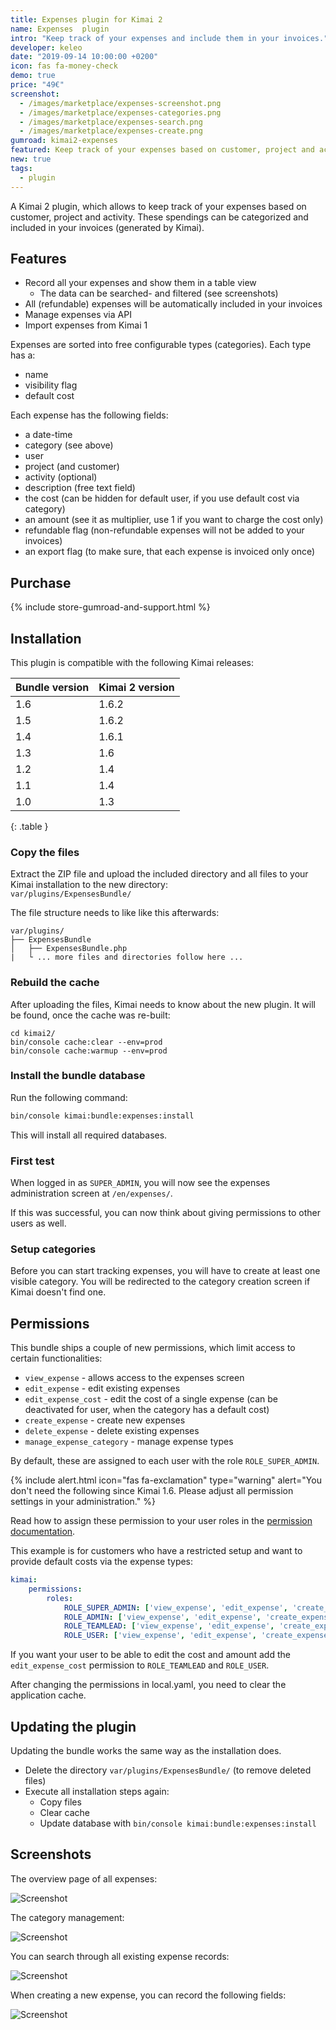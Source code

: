 ```yaml
---
title: Expenses plugin for Kimai 2
name: Expenses  plugin
intro: "Keep track of your expenses and include them in your invoices."
developer: keleo
date: "2019-09-14 10:00:00 +0200"
icon: fas fa-money-check
demo: true 
price: "49€"
screenshot: 
  - /images/marketplace/expenses-screenshot.png
  - /images/marketplace/expenses-categories.png
  - /images/marketplace/expenses-search.png
  - /images/marketplace/expenses-create.png
gumroad: kimai2-expenses
featured: Keep track of your expenses based on customer, project and activity. These spendings can be categorized and included in your invoices.  
new: true
tags:
  - plugin
---
```


A Kimai 2 plugin, which allows to keep track of your expenses based on customer, project and activity.
These spendings can be categorized and included in your invoices (generated by Kimai).

## Features

- Record all your expenses and show them in a table view
  - The data can be searched- and filtered (see screenshots)  
- All (refundable) expenses will be automatically included in your invoices
- Manage expenses via API
- Import expenses from Kimai 1

Expenses are sorted into free configurable types (categories). Each type has a:
- name 
- visibility flag
- default cost

Each expense has the following fields:
- a date-time 
- category (see above) 
- user 
- project (and customer)
- activity (optional)
- description (free text field)
- the cost (can be hidden for default user, if you use default cost via category)
- an amount (see it as multiplier, use 1 if you want to charge the cost only)
- refundable flag (non-refundable expenses will not be added to your invoices)
- an export flag (to make sure, that each expense is invoiced only once)

## Purchase

{% include store-gumroad-and-support.html %}

## Installation

This plugin is compatible with the following Kimai releases:

| Bundle version    | Kimai 2 version  |
|---                |---               |
| 1.6               | 1.6.2            |
| 1.5               | 1.6.2            |
| 1.4               | 1.6.1            |
| 1.3               | 1.6              |
| 1.2               | 1.4              |
| 1.1               | 1.4              |
| 1.0               | 1.3              |
{: .table }

### Copy the files 

Extract the ZIP file and upload the included directory and all files to your Kimai installation to the new directory:  
`var/plugins/ExpensesBundle/`

The file structure needs to like like this afterwards:

```
var/plugins/
├── ExpensesBundle
│   ├── ExpensesBundle.php
|   └ ... more files and directories follow here ... 
```
### Rebuild the cache

After uploading the files, Kimai needs to know about the new plugin. It will be found, once the cache was re-built:

```
cd kimai2/
bin/console cache:clear --env=prod
bin/console cache:warmup --env=prod
```

### Install the bundle database

Run the following command:

```bash
bin/console kimai:bundle:expenses:install
```

This will install all required databases.

### First test

When logged in as `SUPER_ADMIN`, you will now see the expenses administration screen at `/en/expenses/`.

If this was successful, you can now think about giving permissions to other users as well.

### Setup categories

Before you can start tracking expenses, you will have to create at least one visible category. 
You will be redirected to the category creation screen if Kimai doesn't find one. 

## Permissions

This bundle ships a couple of new permissions, which limit access to certain functionalities:

- `view_expense` - allows access to the expenses screen
- `edit_expense` - edit existing expenses
- `edit_expense_cost` - edit the cost of a single expense (can be deactivated for user, when the category has a default cost)
- `create_expense` - create new expenses
- `delete_expense` - delete existing expenses
- `manage_expense_category` - manage expense types 

By default, these are assigned to each user with the role `ROLE_SUPER_ADMIN`.

{% include alert.html icon="fas fa-exclamation" type="warning" alert="You don't need the following since Kimai 1.6. Please adjust all permission settings in your administration." %}

Read how to assign these permission to your user roles in the [permission documentation](https://www.kimai.org/documentation/permissions.html).

This example is for customers who have a restricted setup and want to provide default costs via the expense types:
```yaml
kimai:
    permissions:
        roles:
            ROLE_SUPER_ADMIN: ['view_expense', 'edit_expense', 'create_expense', 'delete_expense', 'manage_expense_category', 'edit_expense_cost']
            ROLE_ADMIN: ['view_expense', 'edit_expense', 'create_expense', 'delete_expense', 'manage_expense_category', 'edit_expense_cost']
            ROLE_TEAMLEAD: ['view_expense', 'edit_expense', 'create_expense', 'delete_expense']
            ROLE_USER: ['view_expense', 'edit_expense', 'create_expense', 'delete_expense']
```

If you want your user to be able to edit the cost and amount add the `edit_expense_cost` permission to `ROLE_TEAMLEAD` and `ROLE_USER`.
 
After changing the permissions in local.yaml, you need to clear the application cache.

## Updating the plugin

Updating the bundle works the same way as the installation does. 

- Delete the directory `var/plugins/ExpensesBundle/` (to remove deleted files)
- Execute all installation steps again:
  - Copy files
  - Clear cache
  - Update database with `bin/console kimai:bundle:expenses:install` 

## Screenshots

The overview page of all expenses:

![Screenshot](https://www.kimai.org/images/marketplace/expenses-screenshot.png)

The category management:

![Screenshot](https://www.kimai.org//images/marketplace/expenses-categories.png)

You can search through all existing expense records:

![Screenshot](https://www.kimai.org/images/marketplace/expenses-search.png)

When creating a new expense, you can record the following fields:

![Screenshot](https://www.kimai.org/images/marketplace/expenses-create.png)
